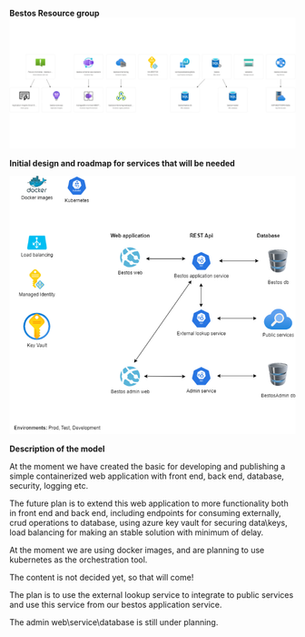 **Bestos Resource group**
![BESTOS-RG.png](/.attachments/BESTOS-RG-6ea624d4-df26-4ca2-8864-e83824cf7dd8.png)

**Initial design and roadmap for services that will be needed**


![initial_model_services.png](/.attachments/initial_model_services-af74625f-86fa-4243-8cae-f91e6da10deb.png)


**Description of the model**

At the moment we have created the basic for developing and publishing a simple containerized web application with front end, back end, database, security, logging etc.

The future plan is to extend this web application to more functionality both in front end and back end, including endpoints for consuming externally, crud operations to database, using azure key vault for securing data\keys, load balancing for making an stable solution with minimum of delay.

At the moment we are using docker images, and are planning to use kubernetes as the orchestration tool.

The content is not decided yet, so that will come!

The plan is to use the external lookup service to integrate to public services and use this service from our bestos application service.

The admin web\service\database is still under planning.